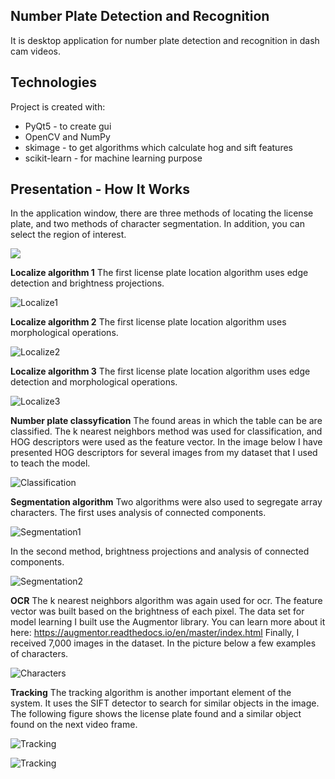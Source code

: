 ## Number Plate Detection and Recognition
It is desktop application for number plate detection and recognition in dash cam videos.
	
## Technologies
Project is created with:
* PyQt5 - to create gui
* OpenCV and NumPy
* skimage - to get algorithms which calculate hog and sift features
* scikit-learn - for machine learning purpose

## Presentation - How It Works
In the application window, there are three methods of locating the license plate, and two methods of character segmentation.
 In addition, you can select the region of interest.

![](video.gif)

**Localize algorithm 1**
The first license plate location algorithm uses edge detection and brightness projections.

![Localize1](foto/edges.png)

**Localize algorithm 2**
The first license plate location algorithm uses morphological operations.

![Localize2](foto/morph.png)

**Localize algorithm 3**
The first license plate location algorithm uses edge detection and morphological operations.

![Localize3](foto/morphedg.png)

**Number plate classyfication**
The found areas in which the table can be are classified.
 The k nearest neighbors method was used for classification, and HOG descriptors were used as the feature vector.
 In the image below I have presented HOG descriptors for several images from my dataset that I used to teach the model.
 
 ![Classification](foto/clastab.png)
 
**Segmentation algorithm**
Two algorithms were also used to segregate array characters.
The first uses analysis of connected components.

![Segmentation1](foto/segmentation.png)

In the second method, brightness projections and analysis of connected components.

![Segmentation2](foto/segmentation2.png)

**OCR**
The k nearest neighbors algorithm was again used for ocr. The feature vector was built based on the brightness of each pixel.
The data set for model learning I built use the Augmentor library. You can learn more about it here: https://augmentor.readthedocs.io/en/master/index.html
Finally, I received 7,000 images in the dataset. In the picture below a few examples of characters.

![Characters](foto/chars.png)

**Tracking**
The tracking algorithm is another important element of the system. It uses the SIFT detector to search for similar objects in the image.
 The following figure shows the license plate found and a similar object found on the next video frame.
 
 ![Tracking](foto/tracking.png)
 
  ![Tracking](foto/tracking2.png)
